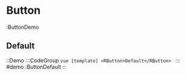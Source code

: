 # Button

:ButtonDemo


## Default

::Demo
  :::CodeGroup
    ```vue [template]
      <RButton>Default</RButton>
    ```
  :::
#demo
  :ButtonDefault
::
